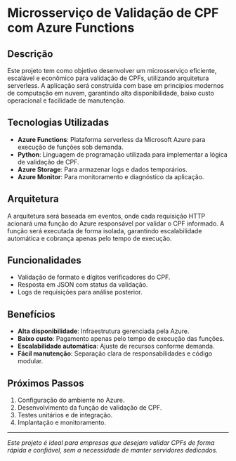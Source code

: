 # Microsserviço de Validação de CPF com Azure Functions

## Descrição
Este projeto tem como objetivo desenvolver um microsserviço eficiente, escalável e econômico para validação de CPFs, utilizando arquitetura serverless. A aplicação será construída com base em princípios modernos de computação em nuvem, garantindo alta disponibilidade, baixo custo operacional e facilidade de manutenção.

## Tecnologias Utilizadas
- **Azure Functions**: Plataforma serverless da Microsoft Azure para execução de funções sob demanda.
- **Python**: Linguagem de programação utilizada para implementar a lógica de validação de CPF.
- **Azure Storage**: Para armazenar logs e dados temporários.
- **Azure Monitor**: Para monitoramento e diagnóstico da aplicação.

## Arquitetura
A arquitetura será baseada em eventos, onde cada requisição HTTP acionará uma função do Azure responsável por validar o CPF informado. A função será executada de forma isolada, garantindo escalabilidade automática e cobrança apenas pelo tempo de execução.

## Funcionalidades
- Validação de formato e dígitos verificadores do CPF.
- Resposta em JSON com status da validação.
- Logs de requisições para análise posterior.

## Benefícios
- **Alta disponibilidade**: Infraestrutura gerenciada pela Azure.
- **Baixo custo**: Pagamento apenas pelo tempo de execução das funções.
- **Escalabilidade automática**: Ajuste de recursos conforme demanda.
- **Fácil manutenção**: Separação clara de responsabilidades e código modular.

## Próximos Passos
1. Configuração do ambiente no Azure.
2. Desenvolvimento da função de validação de CPF.
3. Testes unitários e de integração.
4. Implantação e monitoramento.

---

*Este projeto é ideal para empresas que desejam validar CPFs de forma rápida e confiável, sem a necessidade de manter servidores dedicados.*

